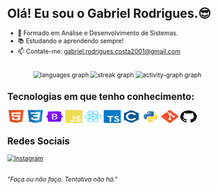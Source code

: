 <h1>Olá! Eu sou o Gabriel Rodrigues.😎</h1>

- 🔭 Formado em Análise e Desenvolvimento de Sistemas.
- 📚 Estudando e aprendendo sempre!
- 📫 Contate-me: gabriel.rodrigues.costa2001@gmail.com <br><br>

<div align="center">
  <img src="https://github-readme-stats.vercel.app/api/top-langs?username=GRodrigues10&locale=pt-br&hide_title=false&layout=compact&card_width=320&langs_count=5&theme=dracula&hide_border=false&order=2" height="150" alt="languages graph"  />
  <img src="https://streak-stats.demolab.com?user=GRodrigues10&locale=pt-br&mode=daily&theme=noctis_minimus&hide_border=false&border_radius=5&order=3" height="150" alt="streak graph"  />
  <img src="https://github-readme-activity-graph.vercel.app/graph?username=GRodrigues10&radius=16&theme=react&area=true&order=5&custom_title=Gr%C3%A1fico%20de%20Contribui%C3%A7%C3%B5es" height="300" alt="activity-graph graph"  />
</div>

###

<h2>Tecnologias em que tenho conhecimento:</h2>
<div style="display: inline_block">
  <img align="center"  height="30" width="40" src="https://raw.githubusercontent.com/devicons/devicon/master/icons/html5/html5-original.svg" alt="Html5" title="Html5">
  <img align="center" height="30" width="40" src="https://raw.githubusercontent.com/devicons/devicon/master/icons/css3/css3-original.svg" alt="Css3" title="Css3">
  <img align="center"  height="30" width="40" src="https://raw.githubusercontent.com/devicons/devicon/master/icons/bootstrap/bootstrap-original.svg" alt="Bootstrap" title="Bootstrap">
  <img align="center"  height="30" width="40" src="https://raw.githubusercontent.com/devicons/devicon/master/icons/javascript/javascript-plain.svg" alt="Javascript" title="Javascript">
  <img align="center"  height="30" width="40" src="https://raw.githubusercontent.com/devicons/devicon/master/icons/react/react-original.svg" alt="React JS" title="React JS">
  <img align="center"  height="30" width="40" src="https://raw.githubusercontent.com/devicons/devicon/master/icons/typescript/typescript-plain.svg" alt="Typescript" title="Typescript">
  <img align="center"  height="30" width="40" src="https://raw.githubusercontent.com/devicons/devicon/master/icons/c/c-plain.svg" alt="C" title="C">
  <img align="center"  height="30" width="40" src="https://raw.githubusercontent.com/devicons/devicon/master/icons/python/python-original.svg" alt="Python" title="Python">
  <img align="center"  height="30" width="40" src="https://raw.githubusercontent.com/devicons/devicon/master/icons/git/git-original.svg" alt="Git" title="Git">
  <img align="center"  height="30" width="40" src="https://raw.githubusercontent.com/devicons/devicon/master/icons/github/github-original.svg" alt="Github" title="Github">
</div>

<h2>Redes Sociais</h2>
<a href="https://instagram.com/grodriguess10" target="_blank">
  <img src="https://img.shields.io/badge/-Instagram-%23E4405F?style=for-the-badge&logo=instagram&logoColor=white" alt="Instagram">
</a>

<br>

<br><i>"Faça ou não faça. Tentativa não há."</i>
